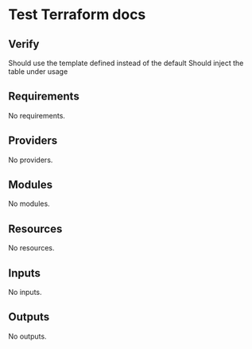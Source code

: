 <!-- BEGIN_TF_DOCS -->
# Test Terraform docs

## Verify

Should use the template defined instead of the default
Should inject the table under usage

## Requirements

No requirements.

## Providers

No providers.

## Modules

No modules.

## Resources

No resources.

## Inputs

No inputs.

## Outputs

No outputs.
<!-- END_TF_DOCS -->